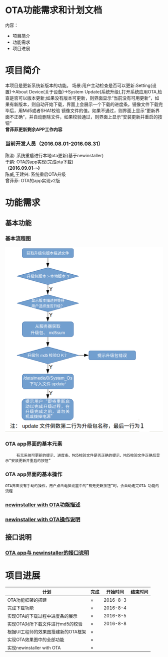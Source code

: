 # OTA功能需求和计划文档
内容：
- 项目简介
- 功能需求
- 项目进展

# 项目简介
 本项目是更新系统新版本的功能。
 场景:用户主动检查是否可以更新:Setting(设置)->About Device(关于设备)->System Update(系统升级),打开系统应用OTA,检查是否可以版本更新;如果没有版本可更新，则界面显示“当前没有可用更新”，如果有新版本，则自动开始下载，界面上会展示一个下载的进度条。镜像文件下载完毕后，用Md5或者SHA1校验
镜像文件的值。如果不通过，则界面上显示“更新界面不正确”，并自动删除文件，如果校验通过，则界面上显示“安装更新并重启的按钮”  
**曾菲菲更新剩余APP工作内容**

### 当前开发人员（2016.08.01-2016.08.31）
陈渝: 系统重启进行本地ota更新(基于newinstaller)  
于鹏: OTA的app实现(完成ota下载)  
**（2016.09.01-~)**  
陈威,王建兴: 系统重启OTA升级  
曾菲菲: OTA的app实现v2版

# 功能需求
## 基本功能
### 基本流程图
![流程图](https://github.com/openthos/newinstaller_analysis/raw/master/docs/update%20apk%E6%B5%81%E7%A8%8B%E5%9B%BE.png)
### OTA app界面的基本元素
         有无系统可更新的提示、进度条、Md5校验文件是否正确的提示、Md5校验文件正确后显示“安装更新并重启的按钮”
### OTA app界面的基本操作
    OTA界面没有手动的操作，用户点击电脑设置中的“有无更新按钮”时，会自动走完OTA 功能的流程

### [newinstaller with OTA功能描述](https://github.com/openthos/newinstaller_analysis/blob/master/docs/summary.md)


### [newinstaller with OTA操作说明](https://github.com/openthos/newinstaller_analysis/blob/master/docs/summary.md)

## 接口说明
### [OTA app与 newinstaller的接口说明](https://github.com/openthos/newinstaller_analysis/blob/master/docs/summary.md)


# 项目进展
| 计划 | 完成 | 开始时间 | 结束时间 |
|---|---|---|---|
| OTA功能框架的搭建 |×| 2016-8-3||
| 完成下载功能| × |2016-8-4|| 
| 实现OTA的下载过程中进度条的展示 | × |2016-8-5|| 
| 实现OTA对所下载文件进行md5的校验 |×|2016-8-8||
| 根据UI工程师的效果图搭建新的OTA框架 |×|||
| 实现OTA效果图中的全部功能|×|||
| 实现newinstaller with OTA |×|||


